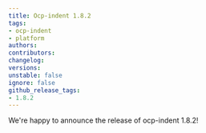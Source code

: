 ```yaml
---
title: Ocp-indent 1.8.2
tags:
- ocp-indent
- platform
authors:
contributors:
changelog:
versions:
unstable: false
ignore: false
github_release_tags:
- 1.8.2
---
```


We're happy to announce the release of ocp-indent 1.8.2!